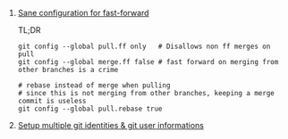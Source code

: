  1. [Sane configuration for fast-forward][1]
    
    TL;DR
    
    ```
    git config --global pull.ff only   # Disallows non ff merges on pull
    git config --global merge.ff false # fast forward on merging from other branches is a crime
    
    # rebase instead of merge when pulling
    # since this is not merging from other branches, keeping a merge commit is useless
    git config --global pull.rebase true
    ```
 2. [Setup multiple git identities & git user informations](https://gist.github.com/bgauduch/06a8c4ec2fec8fef6354afe94358c89e)
 
[1]: https://stackoverflow.com/a/48408368
